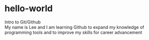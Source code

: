 # hello-world
Intro to Git/Github
</br>
My name is Lee and I am learning Github to expand my knowledge of programming tools and to improve my skills for career advancement
